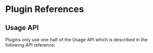 # Plugin References

## Usage API
Plugins only use one half of the Usage API which is described in the following API reference:
[](../../api/usage/authors)